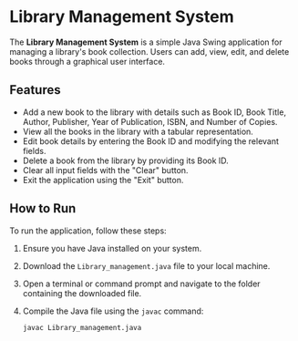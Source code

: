 # Library Management System

The **Library Management System** is a simple Java Swing application for managing a library's book collection. Users can add, view, edit, and delete books through a graphical user interface.

## Features

- Add a new book to the library with details such as Book ID, Book Title, Author, Publisher, Year of Publication, ISBN, and Number of Copies.
- View all the books in the library with a tabular representation.
- Edit book details by entering the Book ID and modifying the relevant fields.
- Delete a book from the library by providing its Book ID.
- Clear all input fields with the "Clear" button.
- Exit the application using the "Exit" button.

## How to Run

To run the application, follow these steps:

1. Ensure you have Java installed on your system.
2. Download the `Library_management.java` file to your local machine.
3. Open a terminal or command prompt and navigate to the folder containing the downloaded file.
4. Compile the Java file using the `javac` command:

   ```bash
   javac Library_management.java
